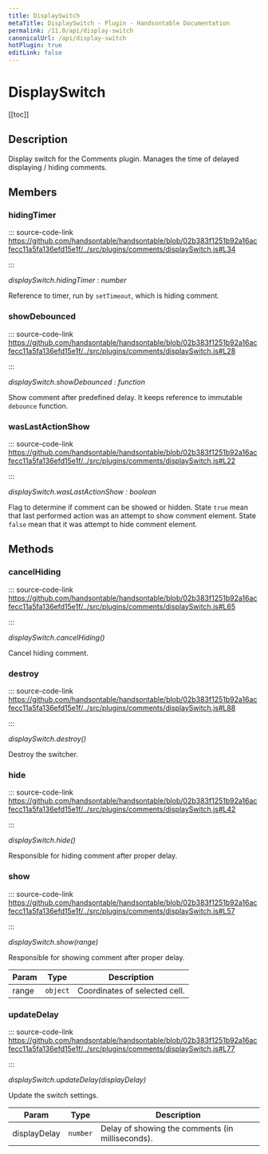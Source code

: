 ```yaml
---
title: DisplaySwitch
metaTitle: DisplaySwitch - Plugin - Handsontable Documentation
permalink: /11.0/api/display-switch
canonicalUrl: /api/display-switch
hotPlugin: true
editLink: false
---
```


# DisplaySwitch

[[toc]]

## Description

Display switch for the Comments plugin. Manages the time of delayed displaying / hiding comments.


## Members

### hidingTimer
  
::: source-code-link https://github.com/handsontable/handsontable/blob/02b383f1251b92a16acfecc11a5fa136efd15e1f/../src/plugins/comments/displaySwitch.js#L34

:::

_displaySwitch.hidingTimer : number_

Reference to timer, run by `setTimeout`, which is hiding comment.



### showDebounced
  
::: source-code-link https://github.com/handsontable/handsontable/blob/02b383f1251b92a16acfecc11a5fa136efd15e1f/../src/plugins/comments/displaySwitch.js#L28

:::

_displaySwitch.showDebounced : function_

Show comment after predefined delay. It keeps reference to immutable `debounce` function.



### wasLastActionShow
  
::: source-code-link https://github.com/handsontable/handsontable/blob/02b383f1251b92a16acfecc11a5fa136efd15e1f/../src/plugins/comments/displaySwitch.js#L22

:::

_displaySwitch.wasLastActionShow : boolean_

Flag to determine if comment can be showed or hidden. State `true` mean that last performed action
was an attempt to show comment element. State `false` mean that it was attempt to hide comment element.


## Methods

### cancelHiding
  
::: source-code-link https://github.com/handsontable/handsontable/blob/02b383f1251b92a16acfecc11a5fa136efd15e1f/../src/plugins/comments/displaySwitch.js#L65

:::

_displaySwitch.cancelHiding()_

Cancel hiding comment.



### destroy
  
::: source-code-link https://github.com/handsontable/handsontable/blob/02b383f1251b92a16acfecc11a5fa136efd15e1f/../src/plugins/comments/displaySwitch.js#L88

:::

_displaySwitch.destroy()_

Destroy the switcher.



### hide
  
::: source-code-link https://github.com/handsontable/handsontable/blob/02b383f1251b92a16acfecc11a5fa136efd15e1f/../src/plugins/comments/displaySwitch.js#L42

:::

_displaySwitch.hide()_

Responsible for hiding comment after proper delay.



### show
  
::: source-code-link https://github.com/handsontable/handsontable/blob/02b383f1251b92a16acfecc11a5fa136efd15e1f/../src/plugins/comments/displaySwitch.js#L57

:::

_displaySwitch.show(range)_

Responsible for showing comment after proper delay.


| Param | Type | Description |
| --- | --- | --- |
| range | `object` | Coordinates of selected cell. |



### updateDelay
  
::: source-code-link https://github.com/handsontable/handsontable/blob/02b383f1251b92a16acfecc11a5fa136efd15e1f/../src/plugins/comments/displaySwitch.js#L77

:::

_displaySwitch.updateDelay(displayDelay)_

Update the switch settings.


| Param | Type | Description |
| --- | --- | --- |
| displayDelay | `number` | Delay of showing the comments (in milliseconds). |


